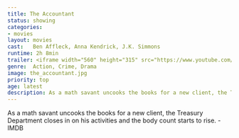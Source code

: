 ```yaml
---
title: The Accountant
status: showing
categories:
- movies
layout: movies
cast:   Ben Affleck, Anna Kendrick, J.K. Simmons
runtime: 2h 8min
trailer: <iframe width="560" height="315" src="https://www.youtube.com/embed/DBfsgcswlYQ" frameborder="0" allowfullscreen></iframe>
genre:  Action, Crime, Drama
image: the_accountant.jpg
priority: top
age: latest
description: As a math savant uncooks the books for a new client, the Treasury Department closes in on his activities and the body count starts to rise.
---
```


As a math savant uncooks the books for a new client, the Treasury Department closes in on his activities and the body count starts to rise. - IMDB
